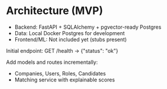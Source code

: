 # Architecture (MVP)

- Backend: FastAPI + SQLAlchemy + pgvector-ready Postgres
- Data: Local Docker Postgres for development
- Frontend/ML: Not included yet (stubs present)

Initial endpoint: GET /health -> {"status": "ok"}

Add models and routes incrementally:
- Companies, Users, Roles, Candidates
- Matching service with explainable scores
